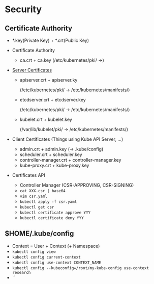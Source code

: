 # Security

## Certificate Authority
- *.key(Private Key) + *.crt(Public Key)

- Certificate Authority
    - ca.crt + ca.key (/etc/kubernetes/pki/ ->)

- [Server Certificates](https://github.com/mmumshad/kubernetes-the-hard-way/blob/master/tools/kubernetes-certs-checker.xlsx)

    - apiserver.crt + apiserver.ky

        (/etc/kubernetes/pki/ -> /etc/kubernetes/manifests/)
    - etcdserver.crt + etcdserver.key

        (/etc/kubernetes/pki/ -> /etc/kubernetes/manifests/)
    - kubelet.crt + kubelet.key 
    
        (/var/lib/kubelet/pki/ -> /etc/kubernetes/manifests/)

- Client Certificates (Things using Kube API Server, ...)

    - admin.crt + admin.key (-> .kube/config)
    - scheduler.crt + scheduler.key
    - controller-manager.crt + controller-manager.key
    - kube-proxy.crt + kube-proxy.key

- Certificates API

    - Controller Manager (CSR-APPROVING, CSR-SIGNING)
    - `cat XXX.csr | base64`
    - `vim csr.yaml`
    - `kubectl apply -f csr.yaml`
    - `kubectl get csr`
    - `kubectl certificate approve YYY`
    - `kubectl certificate deny YYY`

## $HOME/.kube/config

- Context = User + Context (+ Namespace)
- `kubectl config view`
- `kubectl config current-context`
- `kubectl config use-context CONTEXT_NAME`
- `kubectl config --kubeconfig=/root/my-kube-config use-context research`
- ``